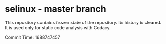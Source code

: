 # selinux - master branch

This repository contains frozen state of the repository.
Its history is cleared. It is used only for static code
analysis with Codacy.

Commit Time: 1688747457